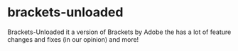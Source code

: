 # brackets-unloaded
Brackets-Unloaded it a version of Brackets by Adobe the has a lot of feature changes and fixes (in our opinion) and more!
